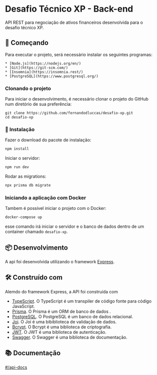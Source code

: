 # Desafio Técnico XP - Back-end

API REST para negociação de ativos financeiros desenvolvida para o desafio técnico XP.

## 🚀 Começando

Para executar o projeto, será necessário instalar os seguintes programas:

    * [Node.js](https://nodejs.org/en/)
    * [Git](https://git-scm.com/)
    * [Insomnia](https://insomnia.rest/)
    * [PostgreSQL](https://www.postgresql.org/)

### Clonando o projeto

Para iniciar o desenvolvimento, é necessário clonar o projeto do GitHub num diretório de sua preferência:

```
git clone https://github.com/fernandodluccas/desafio-xp.git
cd desafio-xp
```   

### 🔧 Instalação


Fazer o download do pacote de instalação:

```bash
npm install
```

Iniciar o servidor:

```bash
npm run dev
```

Rodar as migrations:

```bash
npx prisma db migrate
```


### Iniciando a aplicação com Docker

Tambem é possível iniciar o projeto com o Docker:

```bash
docker-compose up
```
esse comando irá iniciar o servidor e o banco de dados dentro de um container chamado `desafio-xp`.



## 📦 Desenvolvimento

A api foi desenvolvida utilizando o framework [Express](https://expressjs.com/).

## 🛠️ Construído com

Alemdo do framework Express, a API foi construída com 

* [TypeScript](https://www.typescriptlang.org/). O TypeScript é um transpiler de código fonte para código JavaScript.
* [Prisma](https://www.prisma.io/). O Prisma é um ORM de banco de dados .
* [PostgreSQL](https://www.postgresql.org/). O PostgreSQL é um banco de dados relacional.
* [Joi](https://www.npmjs.com/package/joi). O Joi é uma bibiblioteca de validação de dados.
* [Bcrypt](https://www.npmjs.com/package/bcrypt). O Bcrypt é uma biblioteca de criptografia.
* [JWT](https://www.npmjs.com/package/jsonwebtoken). O JWT é uma biblioteca de autenticação.
* [Swagger](https://www.npmjs.com/package/swagger-ui). O Swagger é uma biblioteca de documentação.


## 📚 Documentação


 [#/api-docs](https://fathomless-anchorage-76180.herokuapp.com/api-docs)
